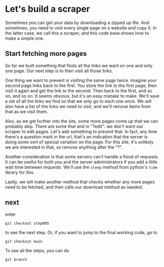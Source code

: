 # Let's build a scraper

Sometimes you can get your data by downloading a zipped up file. And sometimes, you need to visit every single page on a website and copy it. In the latter case, we call this a scraper, and this code base shows how to make a simple one. 

## Start fetching more pages

So far we built something that finds all the links we want on one and only one page. Our next step is to then visit all those links. 

One thing we want to prevent is visiting the same page twice. Imagine your second page links back to the first. You store the link to the first page, then visit it again and get the link to the second. Then back to the first, and so on, and so on. It seems obvious, but it's an easy mistake to make. We'll save a set of all the links we find so that we only go to each one once. We will also have a list of the links we need to visit, and we'll remove items from that as we visit them. 

Also, as we get further into the site, some more pages come up that we can probably skip. There are some that end in "?edit": we don't want our scraper to edit pages. Let's add something to prevent that. In fact, any time there's a question mark in the url, that's an indication that the server is doing some sort of special variation on the page. For this site, it's unlikely we are interested in that, so remove anything after the "?".

Another consideration is that some servers can't handle a flood of requests. It can be useful for both you and the server administrators if you add a little wait time between requests. We'll use the `sleep` method from python's `time` library for this. 

Lastly, we will make another method that checks whether any more pages need to be fetched, and then calls our download method as needed. 


## next

enter 
```
git checkout step005
``` 
to see the next step. Or, if you want to jump to the final working code, go to 
```
git checkout main
```
To see all the steps, you can do
```
git branch
```

